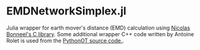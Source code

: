 # EMDNetworkSimplex.jl

Julia wrapper for earth mover's distance (EMD) calculation using [Nicolas Bonneel's C library](https://github.com/nbonneel/network_simplex/). 
Some additional wrapper C++ code written by Antoine Rolet is used from the [PythonOT source code.](https://github.com/PythonOT/POT/tree/master/ot/lp). 
